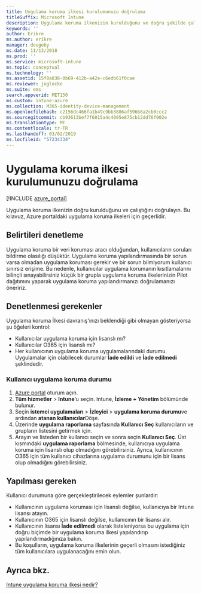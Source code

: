 ```yaml
---
title: Uygulama koruma ilkesi kurulumunuzu doğrulama
titleSuffix: Microsoft Intune
description: Uygulama koruma ilkenizin kurulduğunu ve doğru şekilde çalıştığını sınamayı öğrenin.
keywords: ''
author: Erikre
ms.author: erikre
manager: dougeby
ms.date: 11/13/2018
ms.prod: ''
ms.service: microsoft-intune
ms.topic: conceptual
ms.technology: ''
ms.assetid: 15f8a838-0b69-412b-a42e-c6edb61f0cae
ms.reviewer: joglocke
ms.suite: ems
search.appverid: MET150
ms.custom: intune-azure
ms.collection: M365-identity-device-management
ms.openlocfilehash: c2156dc466fa1b49c9bb3886af596b8a2cb0ccc2
ms.sourcegitcommit: cb93613bef7f6015a4c4095e875cb12dd76f002e
ms.translationtype: MT
ms.contentlocale: tr-TR
ms.lasthandoff: 03/02/2019
ms.locfileid: "57234334"
---
```

# <a name="how-to-validate-your-app-protection-policy-setup"></a>Uygulama koruma ilkesi kurulumunuzu doğrulama

[!INCLUDE [azure_portal](./includes/azure_portal.md)]

Uygulama koruma ilkenizin doğru kurulduğunu ve çalıştığını doğrulayın. Bu kılavuz, Azure portaldaki uygulama koruma ilkeleri için geçerlidir.

## <a name="checking-for-symptoms"></a>Belirtileri denetleme
Uygulama koruma bir veri koruması aracı olduğundan, kullanıcıların soruları bildirme olasılığı düşüktür. Uygulama koruma yapılandırmasında bir sorun varsa olmadan uygulama koruması gerekir ve bir sorun bilmiyorum kullanıcı sınırsız erişime. Bu nedenle, kullanıcılar uygulama korumanın kısıtlamalarını bilinçli sınayabilirsiniz küçük bir grupla uygulama koruma ilkelerinizin Pilot dağıtımını yaparak uygulama koruma yapılandırmanızı doğrulamanızı öneririz.


## <a name="what-to-check"></a>Denetlenmesi gerekenler

Uygulama koruma İlkesi davranış'ınızı beklendiği gibi olmayan gösteriyorsa şu öğeleri kontrol:

- Kullanıcılar uygulama koruma için lisanslı mı?
- Kullanıcılar O365 için lisanslı mı?
- Her kullanıcının uygulama koruma uygulamalarındaki durumu. Uygulamalar için olabilecek durumlar **İade edildi** ve **İade edilmedi** şeklindedir.

### <a name="user-app-protection-status"></a>Kullanıcı uygulama koruma durumu
1. [Azure portal](https://portal.azure.com) oturum açın.
2. **Tüm hizmetler** > **Intune**’u seçin. Intune, **İzleme + Yönetim** bölümünde bulunur.
3. Seçin **istemci uygulamaları** > **İzleyici** >  **uygulama koruma durumu**ve ardından **atanan kullanıcılar**Döşe. 
4. Üzerinde **uygulama raporlama** sayfasında **Kullanıcı Seç** kullanıcıların ve grupların listesini getirmek için. 
5. Arayın ve listeden bir kullanıcı seçin ve sonra seçin **Kullanıcı Seç**. Üst kısmındaki **uygulama raporlama** bölmesinde, kullanıcıya uygulama koruma için lisanslı olup olmadığını görebilirsiniz. Ayrıca, kullanıcının O365 için tüm kullanıcı cihazlarına uygulama durumunu için bir lisans olup olmadığını görebilirsiniz.



## <a name="what-to-do"></a>Yapılması gereken
Kullanıcı durumuna göre gerçekleştirilecek eylemler şunlardır:

- Kullanıcının uygulama koruması için lisanslı değilse, kullanıcıya bir Intune lisansı atayın.
- Kullanıcının O365 için lisanslı değilse, kullanıcının bir lisansı alır.
- Kullanıcının lisansı **İade edilmedi** olarak listeleniyorsa bu uygulama için doğru biçimde bir uygulama koruma ilkesi yapılandırıp yapılandırmadığınıza bakın.
- Bu koşulların, uygulama koruma ilkelerinin geçerli olmasını istediğiniz tüm kullanıcılara uygulanacağını emin olun.

## <a name="see-also"></a>Ayrıca bkz.

[Intune uygulama koruma ilkesi nedir?](app-protection-policies.md)
